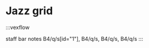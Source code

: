---
---

# Jazz grid

:::vexflow

staff 
  bar
    notes
      B4/q/s[id="1"], B4/q/s, B4/q/s, B4/q/s
:::